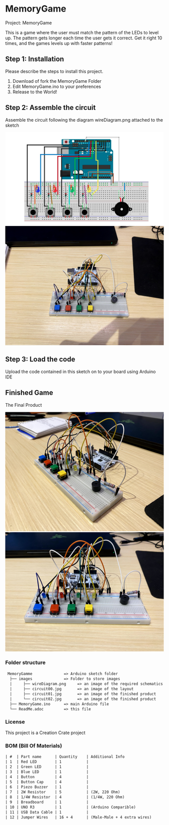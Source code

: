 # MemoryGame

Project: MemoryGame

This is a game where the user must match the pattern of the LEDs to level up. 
The pattern gets longer each time the user gets it correct. 
Get it right 10 times, and the games levels up with faster patterns!

## Step 1: Installation
Please describe the steps to install this project.

1. Download of fork the MemoryGame Folder
2. Edit MemoryGame.ino to your preferences
3. Release to the World!

## Step 2: Assemble the circuit

Assemble the circuit following the diagram wireDiagram.png attached to the sketch

![Wire diagram](/images/wireDiagram.png)
![Circuit overview](/images/circuit00.jpg)

## Step 3: Load the code

Upload the code contained in this sketch on to your board using Arduino IDE

## Finished Game

The Final Product

![Circuit side view](/images/circuit01.jpg)
![Circuit front view](/images/circuit02.jpg)

### Folder structure

```
 MemoryGamme              => Arduino sketch folder
  ├── images              => Folder to store images
  |     ├── wireDiagram.png     => an image of the required schematics
  |     ├── circuit00.jpg       => an image of the layout
  |     ├── circuit01.jpg       => an image of the finished product
  |     └── circuit02.jpg       => an image of the finished product
  ├── MemoryGame.ino      => main Arduino file
  └── ReadMe.adoc         => this file
```

### License

This project is a Creation Crate project

### BOM (Bill Of Materials)

```
| #  | Part name      | Quantity    | Additional Info
| 1  | Red LED        | 1           |
| 2  | Green LED      | 1           |
| 3  | Blue LED       | 1           |
| 4  | Button         | 4           |
| 5  | Button Cap     | 4           |
| 6  | Piezo Buzzer   | 1           |
| 7  | 2W Resistor    | 5           | (2W, 220 Ohm)
| 8  | 1/4W Resistor  | 4           | (1/4W, 220 Ohm)
| 9  | Breadboard     | 1           |
| 10 | UNO R3         | 1           | (Arduino Comparible)
| 11 | USB Data Cable | 1           |
| 12 | Jumper Wires   | 16 + 4      | (Male-Male + 4 extra wires)
```